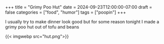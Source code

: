 +++
title = "Grimy Poo Hut"
date = 2024-09-23T12:00:00-07:00
draft = false
categories = ["food", "humor"]
tags = ["poopin"]
+++

I usually try to make dinner look good but for some reason tonight I made a grimy poo hut out of tofu and beans

{{< imgwebp src="hut.png">}}